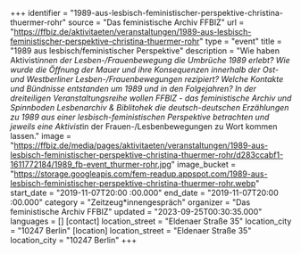 +++
identifier = "1989-aus-lesbisch-feministischer-perspektive-christina-thuermer-rohr"
source = "Das feministische Archiv FFBIZ"
url = "https://ffbiz.de/aktivitaeten/veranstaltungen/1989-aus-lesbisch-feministischer-perspektive-christina-thuermer-rohr"
type = "event"
title = "1989 aus lesbisch/feministischer Perspektive"
description = "Wie haben Aktivist*innen der Lesben-/Frauenbewegung die Umbrüche 1989 erlebt? Wie wurde die Öffnung der Mauer und ihre Konsequenzen innerhalb der Ost- und Westberliner Lesben-/Frauenbewegungen rezipiert? Welche Kontakte und Bündnisse entstanden um 1989 und in den Folgejahren?
In der dreiteiligen Veranstaltungsreihe wollen FFBIZ - das feministische Archiv und Spinnboden Lesbenarchiv & Biblitohek die deutsch-deutschen Erzählungen zu 1989 aus einer lesbisch-feministischen Perspektive betrachten und jeweils eine Aktivist*in der Frauen-/Lesbenbewegungen zu Wort kommen lassen."
image = "https://ffbiz.de/media/pages/aktivitaeten/veranstaltungen/1989-aus-lesbisch-feministischer-perspektive-christina-thuermer-rohr/d283ccabf1-1611772184/1989_fb-event_thurmer-rohr.jpg"
image_bucket = "https://storage.googleapis.com/fem-readup.appspot.com/1989-aus-lesbisch-feministischer-perspektive-christina-thuermer-rohr.webp"
start_date = "2019-11-07T20:00 :00.000"
end_date = "2019-11-07T20:00 :00.000"
category = "Zeitzeug*innengespräch"
organizer = "Das feministische Archiv FFBIZ"
updated = "2023-09-25T00:30:35.000"
languages = []
[contact]
location_street = "Eldenaer Straße 35"
location_city = "10247 Berlin"
[location]
location_street = "Eldenaer Straße 35"
location_city = "10247 Berlin"
+++